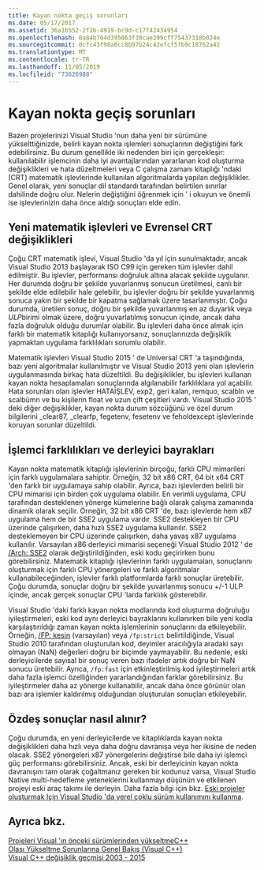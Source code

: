 ```yaml
---
title: Kayan nokta geçiş sorunları
ms.date: 05/17/2017
ms.assetid: 36a1b552-2f2b-4919-bc9d-c17f42434954
ms.openlocfilehash: 0a84b764d395063f38cae299cff75437318b024e
ms.sourcegitcommit: 0cfc43f90a6cc8b97b24c42efcf5fb9c18762a42
ms.translationtype: MT
ms.contentlocale: tr-TR
ms.lasthandoff: 11/05/2019
ms.locfileid: "73626988"
---
```

# <a name="floating-point-migration-issues"></a>Kayan nokta geçiş sorunları

Bazen projelerinizi Visual Studio 'nun daha yeni bir sürümüne yükselttiğinizde, belirli kayan nokta işlemleri sonuçlarının değiştiğini fark edebilirsiniz. Bu durum genellikle iki nedenden biri için gerçekleşir: kullanılabilir işlemcinin daha iyi avantajlarından yararlanan kod oluşturma değişiklikleri ve hata düzeltmeleri veya C çalışma zamanı kitaplığı 'ndaki (CRT) matematik işlevlerinde kullanılan algoritmalarda yapılan değişiklikler. Genel olarak, yeni sonuçlar dil standardı tarafından belirtilen sınırlar dahilinde doğru olur. Nelerin değiştiğini öğrenmek için ' i okuyun ve önemli ise işlevlerinizin daha önce aldığı sonuçları elde edin.

## <a name="new-math-functions-and-universal-crt-changes"></a>Yeni matematik işlevleri ve Evrensel CRT değişiklikleri

Çoğu CRT matematik işlevi, Visual Studio 'da yıl için sunulmaktadır, ancak Visual Studio 2013 başlayarak ISO C99 için gereken tüm işlevler dahil edilmiştir. Bu işlevler, performansı doğruluk altına alacak şekilde uygulanır. Her durumda doğru bir şekilde yuvarlanmış sonucun üretilmesi, canlı bir şekilde elde edilebilir hale gelebilir, bu işlevler doğru bir şekilde yuvarlanmış sonuca yakın bir şekilde bir kapatma sağlamak üzere tasarlanmıştır. Çoğu durumda, üretilen sonuç, doğru bir şekilde yuvarlanmış en az duyarlık veya *ULP*birimi olmak üzere, doğru yuvarlatılmış sonucun içinde, ancak daha fazla doğruluk olduğu durumlar olabilir. Bu işlevleri daha önce almak için farklı bir matematik kitaplığı kullanıyorsanız, sonuçlarınızda değişiklik yapmaktan uygulama farklılıkları sorumlu olabilir.

Matematik işlevleri Visual Studio 2015 ' de Universal CRT 'a taşındığında, bazı yeni algoritmalar kullanılmıştır ve Visual Studio 2013 yeni olan işlevlerin uygulanmasında birkaç hata düzeltildi. Bu değişiklikler, bu işlevleri kullanan kayan nokta hesaplamaları sonuçlarında algılanabilir farklılıklara yol açabilir. Hata sorunları olan işlevler HATAİŞLEV, exp2, geri kalan, remquo, scalbln ve scalbümn ve bu kişilerin float ve uzun çift çeşitleri vardı.  Visual Studio 2015 ' deki diğer değişiklikler, kayan nokta durum sözcüğünü ve özel durum bilgilerini _clear87, _clearfp, fegetenv, fesetenv ve feholdexcept işlevlerinde koruyan sorunlar düzeltildi.

## <a name="processor-differences-and-compiler-flags"></a>İşlemci farklılıkları ve derleyici bayrakları

Kayan nokta matematik kitaplığı işlevlerinin birçoğu, farklı CPU mimarileri için farklı uygulamalara sahiptir. Örneğin, 32 bit x86 CRT, 64 bit x64 CRT 'den farklı bir uygulamaya sahip olabilir. Ayrıca, bazı işlevlerden belirli bir CPU mimarisi için birden çok uygulama olabilir. En verimli uygulama, CPU tarafından desteklenen yönerge kümelerine bağlı olarak çalışma zamanında dinamik olarak seçilir. Örneğin, 32 bit x86 CRT 'de, bazı işlevlerde hem x87 uygulama hem de bir SSE2 uygulama vardır. SSE2 destekleyen bir CPU üzerinde çalışırken, daha hızlı SSE2 uygulama kullanılır. SSE2 desteklemeyen bir CPU üzerinde çalışırken, daha yavaş x87 uygulama kullanılır. Varsayılan x86 derleyici mimarisi seçeneği Visual Studio 2012 ' de [/Arch: SSE2](../build/reference/arch-x86.md) olarak değiştirildiğinden, eski kodu geçirirken bunu görebilirsiniz. Matematik kitaplığı işlevlerinin farklı uygulamaları, sonuçlarını oluşturmak için farklı CPU yönergeleri ve farklı algoritmalar kullanabileceğinden, işlevler farklı platformlarda farklı sonuçlar üretebilir. Çoğu durumda, sonuçlar doğru bir şekilde yuvarlanmış sonucu +/-1 ULP içinde, ancak gerçek sonuçlar CPU 'larda farklılık gösterebilir.

Visual Studio 'daki farklı kayan nokta modlarında kod oluşturma doğruluğu iyileştirmeleri, eski kod aynı derleyici bayraklarını kullanırken bile yeni kodla karşılaştırıldığı zaman kayan nokta işlemlerinin sonuçlarını da etkileyebilir. Örneğin, [/FP: kesin](../build/reference/fp-specify-floating-point-behavior.md) (varsayılan) veya `/fp:strict` belirtildiğinde, Visual Studio 2010 tarafından oluşturulan kod, deyimler aracılığıyla aradaki sayı olmayan (NaN) değerleri doğru bir biçimde yaymayabilir. Bu nedenle, eski derleyicilerde sayısal bir sonuç veren bazı ifadeler artık doğru bir NaN sonucu üretebilir. Ayrıca, `/fp:fast` için etkinleştirilmiş kod iyileştirmeleri artık daha fazla işlemci özelliğinden yararlandığından farklar görebilirsiniz. Bu iyileştirmeler daha az yönerge kullanabilir, ancak daha önce görünür olan bazı ara işlemler kaldırılmış olduğundan oluşturulan sonuçları etkileyebilir.

## <a name="how-to-get-identical-results"></a>Özdeş sonuçlar nasıl alınır?

Çoğu durumda, en yeni derleyicilerde ve kitaplıklarda kayan nokta değişiklikleri daha hızlı veya daha doğru davranışa veya her ikisine de neden olacak. SSE2 yönergeleri x87 yönergelerini değiştirse bile daha iyi işlemci güç performansı görebilirsiniz. Ancak, eski bir derleyicinin kayan nokta davranışını tam olarak çoğaltmanız gereken bir kodunuz varsa, Visual Studio Native multi-hedefleme yeteneklerini kullanmayı düşünün ve etkilenen projeyi eski araç takımı ile derleyin. Daha fazla bilgi için bkz. [Eski projeler oluşturmak Için Visual Studio 'da yerel çoklu sürüm kullanımını kullanma](use-native-multi-targeting.md).

## <a name="see-also"></a>Ayrıca bkz.

[Projeleri Visual 'ın önceki sürümlerinden yükseltmeC++](upgrading-projects-from-earlier-versions-of-visual-cpp.md)<br/>
[Olası Yükseltme Sorunlarına Genel Bakış (Visual C++)](overview-of-potential-upgrade-issues-visual-cpp.md)<br/>
[Visual C++ değişiklik geçmişi 2003 - 2015](visual-cpp-change-history-2003-2015.md)